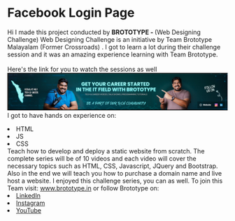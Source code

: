 # Facebook Login Page
Hi I made this project conducted by <b> BROTOTYPE -
</b> (Web Designing Challenge)
Web Designing Challenge is an initiative by Team Brototype Malayalam (Former Crossroads) . I got to
learn a lot during their challenge session and it was an amazing experience learning with Team Brototype.
<br><br>Here's the link for you to watch the sessions as well<br>
<a href="https://www.youtube.com/playlist?list=PLY-ecO2csVHfRMEmW_ltccnJcMtSGUKSk"> <img src="https://github.com/mohdshariks/Fblogin/blob/main/BRO.PNG"> </a>
<br>I got to have hands on experience on:
<li>HTML
<li>JS
<li>CSS
<br>Teach how to develop and deploy a static website from scratch. The complete series will be of 10 videos and each video will cover the necessary topics such as HTML, CSS, Javascript, JQuery and Bootstrap. Also in the end we will teach you how to purchase a domain name and live host a website.
I enjoyed this challenge series, you can as well. To join this Team  visit:
<a href="https://brototype.in/"> www.brototype.in</a>
or follow Brototype on:
<li><a href=
"https://www.linkedin.com/company/brototype">LinkedIn</a>
<li><a href=
"https://www.instagram.com/brototype.malayalam/">Instagram</a>
<li><a
href=
"https://www.youtube.com/c/BrototypeMalayalam">YouTube</a>
